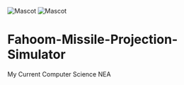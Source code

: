 ![Mascot](https://ducksterboo123.github.io/images/fahimV2.png)
![Mascot](https://ducksterboo123.github.io/images/logo.png)
# Fahoom-Missile-Projection-Simulator
My Current Computer Science NEA

